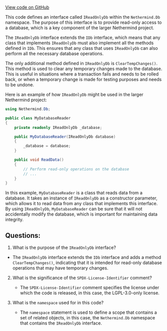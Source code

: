 [View code on GitHub](https://github.com/nethermindeth/nethermind/Nethermind.Db/IReadOnlyDb.cs)

This code defines an interface called `IReadOnlyDb` within the `Nethermind.Db` namespace. The purpose of this interface is to provide read-only access to a database, which is a key component of the larger Nethermind project. 

The `IReadOnlyDb` interface extends the `IDb` interface, which means that any class that implements `IReadOnlyDb` must also implement all the methods defined in `IDb`. This ensures that any class that uses `IReadOnlyDb` can also perform all the necessary database operations.

The only additional method defined in `IReadOnlyDb` is `ClearTempChanges()`. This method is used to clear any temporary changes made to the database. This is useful in situations where a transaction fails and needs to be rolled back, or when a temporary change is made for testing purposes and needs to be undone.

Here is an example of how `IReadOnlyDb` might be used in the larger Nethermind project:

```csharp
using Nethermind.Db;

public class MyDatabaseReader
{
    private readonly IReadOnlyDb _database;

    public MyDatabaseReader(IReadOnlyDb database)
    {
        _database = database;
    }

    public void ReadData()
    {
        // Perform read-only operations on the database
        // ...
    }
}
```

In this example, `MyDatabaseReader` is a class that reads data from a database. It takes an instance of `IReadOnlyDb` as a constructor parameter, which allows it to read data from any class that implements this interface. By using `IReadOnlyDb`, `MyDatabaseReader` can be sure that it will not accidentally modify the database, which is important for maintaining data integrity.
## Questions: 
 1. What is the purpose of the `IReadOnlyDb` interface?
   - The `IReadOnlyDb` interface extends the `IDb` interface and adds a method `ClearTempChanges()`, indicating that it is intended for read-only database operations that may have temporary changes.

2. What is the significance of the `SPDX-License-Identifier` comment?
   - The `SPDX-License-Identifier` comment specifies the license under which the code is released, in this case, the LGPL-3.0-only license.

3. What is the `namespace` used for in this code?
   - The `namespace` statement is used to define a scope that contains a set of related objects, in this case, the `Nethermind.Db` namespace that contains the `IReadOnlyDb` interface.
